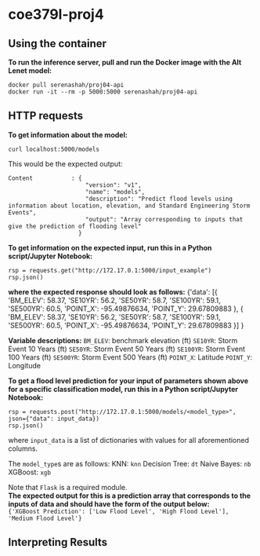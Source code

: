 # coe379l-proj4
## Using the container
__To run the inference server, pull and run the Docker image with the Alt Lenet model:__  
```
docker pull serenashah/proj04-api
docker run -it --rm -p 5000:5000 serenashah/proj04-api
```

## HTTP requests
__To get information about the model:__ 
```
curl localhost:5000/models
```

This would be the expected output:
```
Content           : {
                      "version": "v1",
                      "name": "models",
                      "description": "Predict flood levels using information about location, elevation, and Standard Engineering Storm Events",
                      "output": "Array corresponding to inputs that give the prediction of flooding level"
                    }
```
__To get information on the expected input, run this in a Python script/Jupyter Notebook:__ 
```
rsp = requests.get("http://172.17.0.1:5000/input_example")
rsp.json()
```
__where the expected response should look as follows:__
{'data':
      [{
      'BM_ELEV': 58.37, 
      'SE10YR': 56.2, 
      'SE50YR': 58.7, 
      'SE100YR': 59.1, 
      'SE500YR': 60.5, 
      'POINT_X': -95.49876634, 
      'POINT_Y': 29.67809883
      }, 
      { 
      'BM_ELEV': 58.37, 
      'SE10YR': 56.2, 
      'SE50YR': 58.7, 
      'SE100YR': 59.1, 
      'SE500YR': 60.5, 
      'POINT_X': -95.49876634, 
      'POINT_Y': 29.67809883 
       }] 
}

__Variable descriptions:__
`BM_ELEV`: benchmark elevation (ft) 
`SE10YR`: Storm Event 10 Years (ft) 
`SE50YR`: Storm Event 50 Years (ft) 
`SE100YR`: Storm Event 100 Years (ft) 
`SE500YR`: Storm Event 500 Years (ft) 
`POINT_X`: Latitude
`POINT_Y`: Longitude

__To get a flood level prediction for your input of parameters shown above for a specific classification model, run this in a Python script/Jupyter Notebook:__ 
```
rsp = requests.post("http://172.17.0.1:5000/models/<model_type>", json={"data": input_data})
rsp.json()
```
where `input_data` is a list of dictionaries with values for all aforementioned columns. 

The `model_type`s are as follows:
KNN: `knn` 
Decision Tree: `dt` 
Naive Bayes: `nb` 
XGBoost: `xgb`

Note that `Flask` is a required module.  
__The expected output for this is a prediction array that corresponds to the inputs of data and should have the form of the output below:__   
`{'XGBoost Prediction': ['Low Flood Level', 'High Flood Level'], 'Medium Flood Level'}`  

## Interpreting Results

